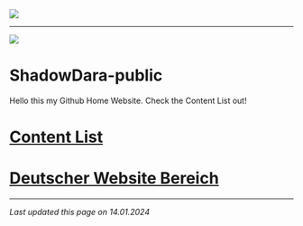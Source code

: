 <img src="https://i.imgur.com/tT2bCuR.jpeg">

---

<img src="https://i.imgur.com/SOwUXaQ.png">

# ShadowDara-public

Hello this my Github Home Website. Check the Content List out!

# [Content List](sub-files/content-list.md)

# [Deutscher Website Bereich](subfiles/sub-pages/german_main_page.md)

---

*Last updated this page on 14.01.2024*
